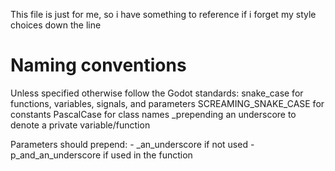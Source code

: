 This file is just for me, so i have something to reference if i forget my style choices down the line

# Naming conventions

Unless specified otherwise follow the Godot standards:
	snake_case for functions, variables, signals, and parameters
	SCREAMING_SNAKE_CASE for constants
	PascalCase for class names
	\_prepending an underscore to denote a private variable/function

Parameters should prepend:
	- \_an_underscore if not used
	- p_and_an_underscore if used in the function
